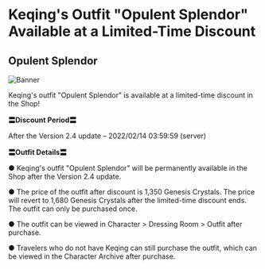# Keqing's Outfit "Opulent Splendor" Available at a Limited-Time Discount
## Opulent Splendor
![Banner](https://uploadstatic-sea.mihoyo.com/announcement/2021/12/16/cb0bb0115a23099a707e5877ddfddc12_3214236339439483224.jpg)

Keqing's outfit "Opulent Splendor" is available at a limited-time discount in the Shop!

 

**〓Discount Period〓**

After the Version 2.4 update – 2022/02/14 03:59:59 (server)

 

**〓Outfit Details〓**

● Keqing's outfit "Opulent Splendor" will be permanently available in the Shop after the Version 2.4 update.

● The price of the outfit after discount is 1,350 Genesis Crystals. The price will revert to 1,680 Genesis Crystals after the limited-time discount ends. The outfit can only be purchased once.

● The outfit can be viewed in Character > Dressing Room > Outfit after purchase.

● Travelers who do not have Keqing can still purchase the outfit, which can be viewed in the Character Archive after purchase.
